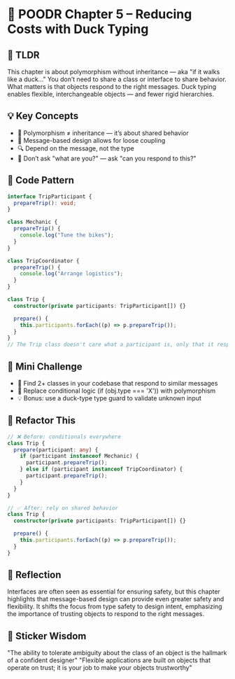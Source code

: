 # 📘 POODR Chapter 5 – Reducing Costs with Duck Typing

## 🧠 TLDR

This chapter is about polymorphism without inheritance — aka "if it walks like a duck..." You don’t need to share a class or interface to share behavior. What matters is that objects respond to the right messages. Duck typing enables flexible, interchangeable objects — and fewer rigid hierarchies.

## 💡 Key Concepts

- 🦆 Polymorphism ≠ inheritance — it’s about shared behavior
- 💬 Message-based design allows for loose coupling
- 🔍 Depend on the message, not the type
- 🤝 Don’t ask "what are you?" — ask "can you respond to this?"

## 🧪 Code Pattern

```typescript
interface TripParticipant {
  prepareTrip(): void;
}

class Mechanic {
  prepareTrip() {
    console.log("Tune the bikes");
  }
}

class TripCoordinator {
  prepareTrip() {
    console.log("Arrange logistics");
  }
}

class Trip {
  constructor(private participants: TripParticipant[]) {}

  prepare() {
    this.participants.forEach((p) => p.prepareTrip());
  }
}
// The Trip class doesn't care what a participant is, only that it responds to prepareTrip().
```

## 🧪 Mini Challenge

- 🎯 Find 2+ classes in your codebase that respond to similar messages
- 🔄 Replace conditional logic (if (obj.type === 'X')) with polymorphism
- 💡 Bonus: use a duck-type type guard to validate unknown input

## 🔁 Refactor This

```typescript
// ❌ Before: conditionals everywhere
class Trip {
  prepare(participant: any) {
    if (participant instanceof Mechanic) {
      participant.prepareTrip();
    } else if (participant instanceof TripCoordinator) {
      participant.prepareTrip();
    }
  }
}

// ✅ After: rely on shared behavior
class Trip {
  constructor(private participants: TripParticipant[]) {}

  prepare() {
    this.participants.forEach((p) => p.prepareTrip());
  }
}
```

## 🤔 Reflection

Interfaces are often seen as essential for ensuring safety, but this chapter highlights that message-based design can provide even greater safety and flexibility. It shifts the focus from type safety to design intent, emphasizing the importance of trusting objects to respond to the right messages.

## 🔖 Sticker Wisdom

"The ability to tolerate ambiguity about the class of an object is the hallmark of a confident designer"
"Flexible applications are built on objects that operate on trust; it is your job to make your objects trustworthy"
